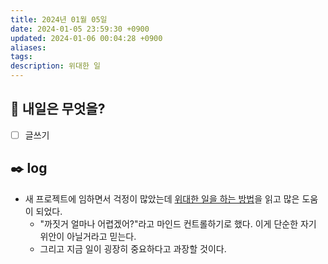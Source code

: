 ```yaml
---
title: 2024년 01월 05일
date: 2024-01-05 23:59:30 +0900
updated: 2024-01-06 00:04:28 +0900
aliases:
tags:
description: 위대한 일
---
```


## 🌅 내일은 무엇을?

- [ ] 글쓰기

## ✒️ log

- 새 프로젝트에 임하면서 걱정이 많았는데 [위대한 일을 하는 방법](https://frontierbydoyeob.substack.com/p/frontier-13-how-to-do-great-work?utm_source=substack&utm_medium=email#footnote-anchor-7-132707382)을 읽고 많은 도움이 되었다.
  - "까짓거 얼마나 어렵겠어?"라고 마인드 컨트롤하기로 했다. 이게 단순한 자기 위안이 아닐거라고 믿는다.
  - 그리고 지금 일이 굉장히 중요하다고 과장할 것이다.
